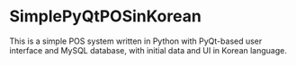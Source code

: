 # SimplePyQtPOSinKorean
This is a simple POS system written in Python with PyQt-based user interface and MySQL database, with initial data and UI in Korean language. 
